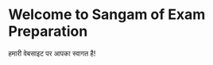 <!DOCTYPE html>
<html>
<head>
  <title>Sangam of Exam Preparation</title>
</head>
<body>
  <h1>Welcome to Sangam of Exam Preparation</h1>
  <p>हमारी वेबसाइट पर आपका स्वागत है!</p>
</body>
</html>

